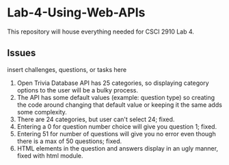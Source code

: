 # Lab-4-Using-Web-APIs
This repository will house everything needed for CSCI 2910 Lab 4.

## Issues
insert challenges, questions, or tasks here
1. Open Trivia Database API has 25 categories, so displaying category options to the user will be a bulky process.
2. The API has some default values (example: question type) so creating the code around changing that default value or keeping it the same adds some complexity.
3. There are 24 categories, but user can't select 24; fixed.
4. Entering a 0 for question number choice will give you question 1; fixed.
5. Entering 51 for number of questions will give you no error even though there is a max of 50 questions; fixed.
6. HTML elements in the question and answers display in an ugly manner, fixed with html module.
